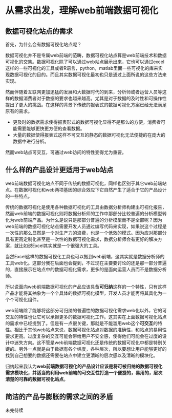从需求出发，理解web前端数据可视化
===

数据可视化站点的需求
---

首先，为什么会有数据可视化站点呢？

数据可视化并不是专属web前端的范畴，数据可视化站点算是web前端技术和数据可视化的交集。数据可视化除了可以通过web站点展示出来，它也可以通过excel这样的一些可视化的工具或者R语言，python，matlab里面一些可视化的库来实现数据可视化的目的。而且其实数据可视化最初也只是通过上面所说的这些方法来实现。

然而伴随着互联网更加迅猛的发展和大数据时代的到来，分析师或者运营人员等这样的数据消费者对于数据的要求也越来越高。尤其是对于数据的及时性和可操作性提出了更大的挑战。在这样的背景下传统的报表式的数据可视化方案已经无法满足原有的需求。

- 更及时的数据需求使得报表形式的数据可视化显得不是那么的方便，消费者可能需要能够更快更方便的查看数据。
- 大量的数据使得报表式这样不可交互的静态的数据可视化无法便捷的在庞大的数据中进行分析。

然而web站点可交互，可通过web访问的特性变得尤为重要。

什么样的产品设计更适用于web站点
---

web前端数据可视化站点不同于传统的数据可视化，同样也区别于其它web前端站点。在数据可视化和web两项基因的综合效应下它自然产生了适合于它的产品设计的一些特点。

传统的数据可视化是使用各种数据可视化的工具由数据分析师构建出可视化报告，然而web前端的数据可视化则将数据分析师的工作中那部分比较普遍的分析模型转化为web前端产品。为什么是说只是那部分普遍的分析模型而不是全部呢？因为web前端的数据可视化站点需要开发人员通过编写代码来实现，如果说这个过程是一次性的那么显然是一个对生产力的浪费，也是一个低效的模式。因为应对那部分具有更高定制化甚至是一次性的数据可视化需求，数据分析师会有更好的解决方案，就比如说Excel其实就是一个很强大的工具。

当然Excel这样的数据可视化工具也可以搬到web前端，这其实就是数据分析师的工具web化。这部分我在后面也会提到，不过现在主要要讨论的还是那一部分普遍的，直接展示在站点中的数据可视化需求，更多的是面向运营人员而不是数据分析师。

所以说面向web前端数据可视化的产品应该具备**可归纳**这样的一个特性，只有这样产品才能将其抽象为一个个具体的数据可视化模型，开发人员才能再将其具化为一个个可视化组件。

web前端除了能够将这部分可归纳的普遍性的数据可视化需求web化以外，它的可交互的特性也让它可以承担更多的数据可视化工作。这其实在上面数据可视化站点的需求中已经提到了。但是有一点很关键，那就是不能滥用web这个**可交互**的特性。相比于其他web站点来说，数据可视化站点对数据的准确性，和站点的易用性要求更高。过度复杂的交互可能会带给用户不安全感，使得他们可能会在过度的设计中迷失方向。这不管是web前端数据可视化还是传统的数据可视化中都是特别关键的。另外一点就是由于数据有各个纬度，各种层次，所以要想让用户能够更好的找到自己想要的数据还需要在站点中建立更清晰的层次感以及清晰的模块化。

归纳起来我认为**web前端数据可视化的产品设计应该是将可被归纳的数据可视化需求模块化，并适当的利用web前端的可交互性打造一个便捷的，易用的，层次清楚的可靠的数据可视化站点**。

简洁的产品与膨胀的需求之间的矛盾
---

未完待续
